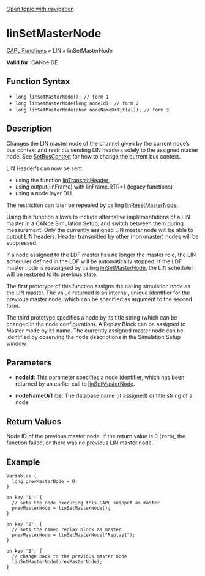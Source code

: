 [Open topic with navigation](../../../../../CANoeDEFamily.htm#Topics/CAPLFunctions/LIN/Functions/CAPLfunctionLINSetMasterNode.md)

# linSetMasterNode

[CAPL Functions](../../CAPLfunctions.md) » LIN » linSetMasterNode

**Valid for**: CANoe DE

## Function Syntax

- `long linSetMasterNode(); // form 1`
- `long linSetMasterNode(long nodeId); // form 2`
- `long linSetMasterNode(char nodeNameOrTitle[]); // form 3`

## Description

Changes the LIN master node of the channel given by the current node’s bus context and restricts sending LIN headers solely to the assigned master node. See [SetBusContext](../../Other/Functions/CAPLfunctionSetBusContext.md) for how to change the current bus context.

LIN Header’s can now be sent:

- using the function [linTransmitHeader](CAPLfunctionLINTransmitHeader.md),
- using output(linFrame) with linFrame.RTR=1 (legacy functions)
- using a node layer DLL

The restriction can later be repealed by calling [linResetMasterNode](CAPLfunctionLINResetMasterNode.md).

Using this function allows to include alternative implementations of a LIN master in a CANoe Simulation Setup, and switch between them during measurement. Only the currently assigned LIN master node will be able to output LIN headers. Header transmitted by other (non-master) nodes will be suppressed.

If a node assigned to the LDF master has no longer the master role, the LIN scheduler defined in the LDF will be automatically stopped. If the LDF master node is reassigned by calling [linSetMasterNode](#), the LIN scheduler will be restored to its previous state.

The first prototype of this function assigns the calling simulation node as the LIN master. The value returned is an internal, unique identifier for the previous master node, which can be specified as argument to the second form.

The third prototype specifies a node by its title string (which can be changed in the node configuration). A Replay Block can be assigned to Master mode by its name. The currently assigned master node can be identified by observing the node descriptions in the Simulation Setup window.

## Parameters

- **nodeId**: This parameter specifies a node identifier, which has been returned by an earlier call to [linSetMasterNode](#).

- **nodeNameOrTitle**: The database name (if assigned) or title string of a node.

## Return Values

Node ID of the previous master node. If the return value is 0 (zero), the function failed, or there was no previous LIN master node.

## Example

```plaintext
Variables {
  long prevMasterNode = 0;
}

on key '1': {
  // sets the node executing this CAPL snippet as master
  prevMasterNode = linSetMasterNode();
}

on key '2': {
  // sets the named replay block as master
  prevMasterNode = linSetMasterNode("Replay1");
}

on key '3': {
  // change back to the previous master node
  linSetMasterNode(prevMasterNode);
}
```
